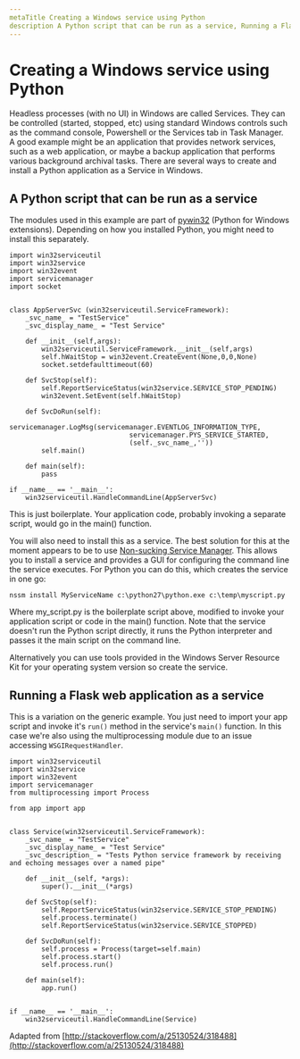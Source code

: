 ```yaml
---
metaTitle Creating a Windows service using Python
description A Python script that can be run as a service, Running a Flask web application as a service
---
```


# Creating a Windows service using Python


Headless processes (with no UI) in Windows are called Services. They can be controlled (started, stopped, etc) using standard Windows controls such as the command console, Powershell or the Services tab in Task Manager. A good example might be an application that provides network services, such as a web application, or maybe a backup application that performs various background archival tasks. There are several ways to create and install a Python application as a Service in Windows.



## A Python script that can be run as a service


The modules used in this example are part of [pywin32](https://sourceforge.net/projects/pywin32/) (Python for Windows extensions). Depending on how you installed Python, you might need to install this separately.

```
import win32serviceutil
import win32service
import win32event
import servicemanager
import socket


class AppServerSvc (win32serviceutil.ServiceFramework):
    _svc_name_ = "TestService"
    _svc_display_name_ = "Test Service"

    def __init__(self,args):
        win32serviceutil.ServiceFramework.__init__(self,args)
        self.hWaitStop = win32event.CreateEvent(None,0,0,None)
        socket.setdefaulttimeout(60)

    def SvcStop(self):
        self.ReportServiceStatus(win32service.SERVICE_STOP_PENDING)
        win32event.SetEvent(self.hWaitStop)

    def SvcDoRun(self):
        servicemanager.LogMsg(servicemanager.EVENTLOG_INFORMATION_TYPE,
                              servicemanager.PYS_SERVICE_STARTED,
                              (self._svc_name_,''))
        self.main()

    def main(self):
        pass

if __name__ == '__main__':
    win32serviceutil.HandleCommandLine(AppServerSvc)

```

This is just boilerplate. Your application code, probably invoking a separate script, would go in the main() function.

You will also need to install this as a service. The best solution for this at the moment appears to be to use [Non-sucking Service Manager](http://nssm.cc/). This allows you to install a service and provides a GUI for configuring the command line the service executes. For Python you can do this, which creates the service in one go:

```
nssm install MyServiceName c:\python27\python.exe c:\temp\myscript.py

```

Where my_script.py is the boilerplate script above, modified to invoke your application script or code in the main() function. Note that the service doesn't run the Python script directly, it runs the Python interpreter and passes it the main script on the command line.

Alternatively you can use tools provided in the Windows Server Resource Kit for your operating system version so create the service.



## Running a Flask web application as a service


This is a variation on the generic example. You just need to import your app script and invoke it's `run()` method in the service's `main()` function. In this case we're also using the multiprocessing module due to an issue accessing `WSGIRequestHandler`.

```
import win32serviceutil
import win32service
import win32event
import servicemanager
from multiprocessing import Process

from app import app


class Service(win32serviceutil.ServiceFramework):
    _svc_name_ = "TestService"
    _svc_display_name_ = "Test Service"
    _svc_description_ = "Tests Python service framework by receiving and echoing messages over a named pipe"

    def __init__(self, *args):
        super().__init__(*args)

    def SvcStop(self):
        self.ReportServiceStatus(win32service.SERVICE_STOP_PENDING)
        self.process.terminate()
        self.ReportServiceStatus(win32service.SERVICE_STOPPED)

    def SvcDoRun(self):
        self.process = Process(target=self.main)
        self.process.start()
        self.process.run()

    def main(self):
        app.run()


if __name__ == '__main__':
    win32serviceutil.HandleCommandLine(Service)

```

Adapted from [http://stackoverflow.com/a/25130524/318488](http://stackoverflow.com/a/25130524/318488)

